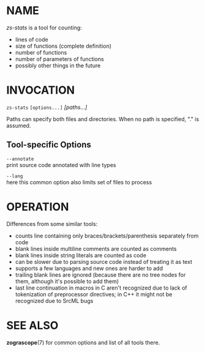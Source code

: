 NAME
====

_zs-stats_ is a tool for counting:

 * lines of code
 * size of functions (complete definition)
 * number of functions
 * number of parameters of functions
 * possibly other things in the future

INVOCATION
==========

`zs-stats` `[options...]` _[paths...]_

Paths can specify both files and directories.  When no path is specified, "." is
assumed.

Tool-specific Options
---------------------

`--annotate` \
print source code annotated with line types

`--lang` \
here this common option also limits set of files to process

OPERATION
=========

Differences from some similar tools:

 * counts line containing only braces/brackets/parenthesis separately from code
 * blank lines inside multiline comments are counted as comments
 * blank lines inside string literals are counted as code
 * can be slower due to parsing source code instead of treating it as text
 * supports a few languages and new ones are harder to add
 * trailing blank lines are ignored (because there are no tree nodes for them,
   although it's possible to add them)
 * last line continuation in macros in C aren't recognized due to lack of
   tokenization of preprocessor directives; in C++ it might not be recognized
   due to SrcML bugs

SEE ALSO
========

**zograscope**(7) for common options and list of all tools there.
